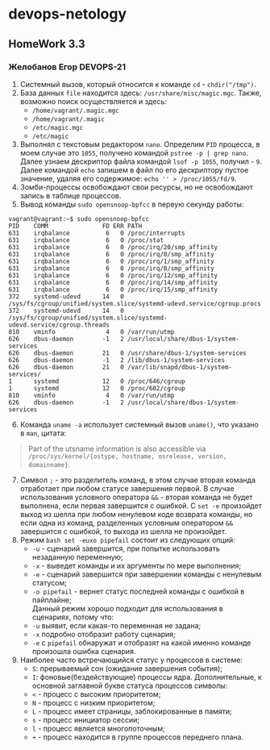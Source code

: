 # devops-netology

## HomeWork 3.3
### Желобанов Егор DEVOPS-21

1. Системный вызов, который относится к команде `cd` - `chdir("/tmp")`.
2. База данных `file` находится здесь: `/usr/share/misc/magic.mgc`. Также, возможно поиск осуществляется и здесь:
   - `/home/vagrant/.magic.mgc`
   - `/home/vagrant/.magic`
   - `/etc/magic.mgc`
   - `/etc/magic`
3. Выполнял с текстовым редактором `nano`. Определим `PID` процесса, в моем случае это `1055`, получено командой `pstree -p | grep nano`. Далее узнаем дескриптор файла
командой `lsof -p 1055`, получил - `9`. Далее командой `echo` запишем в файл по его дескриптору пустое значение, удаляя его содержимое: `echo '' > /proc/1055/fd/9`.
4. Зомби-процессы освобождают свои ресурсы, но не освобождают запись в таблице процессов.
5. Вывод команды `sudo opensnoop-bpfcc` в первую секунду работы: 
```shell
vagrant@vagrant:~$ sudo opensnoop-bpfcc
PID    COMM               FD ERR PATH
631    irqbalance          6   0 /proc/interrupts
631    irqbalance          6   0 /proc/stat
631    irqbalance          6   0 /proc/irq/20/smp_affinity
631    irqbalance          6   0 /proc/irq/0/smp_affinity
631    irqbalance          6   0 /proc/irq/1/smp_affinity
631    irqbalance          6   0 /proc/irq/8/smp_affinity
631    irqbalance          6   0 /proc/irq/12/smp_affinity
631    irqbalance          6   0 /proc/irq/14/smp_affinity
631    irqbalance          6   0 /proc/irq/15/smp_affinity
372    systemd-udevd      14   0 /sys/fs/cgroup/unified/system.slice/systemd-udevd.service/cgroup.procs
372    systemd-udevd      14   0 /sys/fs/cgroup/unified/system.slice/systemd-udevd.service/cgroup.threads
810    vminfo              4   0 /var/run/utmp
626    dbus-daemon        -1   2 /usr/local/share/dbus-1/system-services
626    dbus-daemon        21   0 /usr/share/dbus-1/system-services
626    dbus-daemon        -1   2 /lib/dbus-1/system-services
626    dbus-daemon        21   0 /var/lib/snapd/dbus-1/system-services/
1      systemd            12   0 /proc/646/cgroup
1      systemd            12   0 /proc/602/cgroup
810    vminfo              4   0 /var/run/utmp
626    dbus-daemon        -1   2 /usr/local/share/dbus-1/system-services
```
6. Команда `uname -a` использует системный вызов `uname()`, что указано в `man`, цитата:  
> Part of the utsname information is also accessible via `/proc/sys/kernel/{ostype, hostname, osrelease, version, domainname}`.
7. Символ `;` - это разделитель команд, в этом случае вторая команда отработает при любом статусе завершения первой. 
В случае использования условного оператора `&&` - вторая команда не будет выполнена, если первая завершится с ошибкой. 
С `set -e` произойдет выход из шелла при любом ненулевом коде возврата команды, но если одна из команд, разделенных условным оператором `&&` завершится с ошибкой, то выхода из шелла не произойдет.
8. Режим `bash set -euxo pipefail` состоит из следующих опций:
   - `-u` - сценарий завершится, при попытке использовать незаданную переменную;
   - `-x` - выведет команды и их аргументы по мере выполнения;
   - `-e` - сценарий завершится при завершении команды с ненулевым статусом;
   - `-o pipefail` - вернет статус последней команды с ошибкой в пайплайне;  
Данный режим хорошо подходит для использования в сценариях, потому что:
   - `-u` выявит, если какая-то переменная не задана; 
   - `-x` подробно отобразит работу сценария;
   - `-e` с `pipefail` обнаружат и отобразят на какой именно команде произошла ошибка сценария.
9. Наиболее часто встречающийся статус у процессов в системе:
   - `S`: прерываемый сон (ожидание завершения события);
   - `I`: фоновые(бездействующие) процессы ядра.
Дополнительные, к основной заглавной букве статуса процессов символы:
   - `<` - процесс с высоким приоритетом;
   - `N` - процесс с низким приоритетом;
   - `L` - процесс имеет страницы, заблокированные в памяти;
   - `s` - процесс инициатор сессии;
   - `l` - процесс является многопоточным;
   - `+` - процесс находится в группе процессов переднего плана.